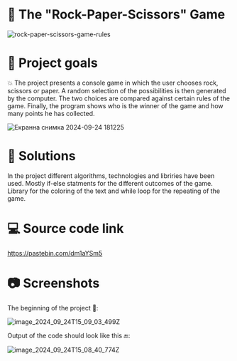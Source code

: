 # 📎 The "Rock-Paper-Scissors" Game

![rock-paper-scissors-game-rules](https://github.com/user-attachments/assets/e0aa1d44-fbda-4565-ad3e-0179a57ee6fa)

# 📌 Project goals
💥 The project presents a console game in which the user chooses rock, scissors or paper. A random selection of the possibilities is then generated by the computer. The two choices are compared against certain rules of the game. Finally, the program shows who is the winner of the game and how many points he has collected. 

![Екранна снимка 2024-09-24 181225](https://github.com/user-attachments/assets/d0593186-5090-4a09-9510-9ddce9f4b67e)

# 📝 Solutions
In the project different algorithms, technologies and libriries have been used. Mostly if-else statments for the different outcomes of the game. Library for the coloring of the text and while loop for the repeating of the game.

# 💻 Source code link
https://pastebin.com/dm1aYSm5

# 📷 Screenshots
Тhe beginning of the project 🔰:

![image_2024_09_24T15_09_03_499Z](https://github.com/user-attachments/assets/cc17d7b4-33aa-41ed-a271-ba91d14dfb11)

Output of the code should look like this 🔚:

![image_2024_09_24T15_08_40_774Z](https://github.com/user-attachments/assets/5c7f8e16-c6f7-42a7-b799-6d1d3abee74b)


